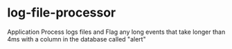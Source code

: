 # log-file-processor
Application Process logs files and Flag any long events that take longer than 4ms with a column in the database called "alert"
